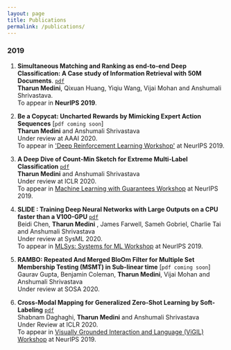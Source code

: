 ```yaml
---
layout: page
title: Publications
permalink: /publications/
---
```


### 2019

1. __Simultaneous Matching and Ranking as end-to-end Deep Classification: A Case study of Information Retrieval with 50M Documents__. [`pdf`](https://arxiv.org/pdf/1810.04254.pdf) \
__Tharun Medini__, Qixuan Huang, Yiqiu Wang, Vijai Mohan and Anshumali Shrivastava. \
To appear in __NeurIPS 2019__.

2. __Be a Copycat: Uncharted Rewards by Mimicking Expert Action Sequences__ [`pdf coming soon`] \
__Tharun Medini__ and Anshumali Shrivastava \
Under review at AAAI 2020. \
To appear in ['Deep Reinforcement Learning Workshop'](https://sites.google.com/view/deep-rl-workshop-neurips-2019/home) at NeurIPS 2019. 

3. __A Deep Dive of Count-Min Sketch for Extreme Multi-Label Classification__ [`pdf`](https://openreview.net/pdf?id=S1evKR4KvB) \
__Tharun Medini__ and Anshumali Shrivastava \
Under review at ICLR 2020. \
To appear in [Machine Learning with Guarantees Workshop](https://sites.google.com/view/mlwithguarantees) at NeurIPS 2019.

4. __SLIDE : Training Deep Neural Networks with Large Outputs on a CPU faster than a V100-GPU__ [`pdf`](https://arxiv.org/pdf/1903.03129.pdf) \
Beidi Chen, __Tharun Medini__ , James Farwell, Sameh Gobriel, Charlie Tai and Anshumali Shrivastava \
Under review at SysML 2020. \
To appear in [MLSys: Systems for ML Workshop](http://learningsys.org/neurips19/) at NeurIPS 2019.

5. __RAMBO: Repeated And Merged BloOm Filter for Multiple Set Membership Testing (MSMT) in Sub-linear time__ [`pdf coming soon`] \
Gaurav Gupta, Benjamin Coleman, __Tharun Medini__, Vijai Mohan and Anshumali Shrivastava \
Under review at SOSA 2020.

6. __Cross-Modal Mapping for Generalized Zero-Shot Learning by Soft-Labeling__ [`pdf`](https://openreview.net/pdf?id=B1lmSeHKwB) \
Shabnam Daghaghi, __Tharun Medini__ and Anshumali Shrivastava \
Under Review at ICLR 2020. \
To appear in [Visually Grounded Interaction and Language (ViGIL) Workshop](https://vigilworkshop.github.io/) at NeurIPS 2019.
